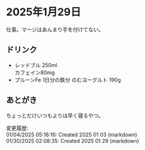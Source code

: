 # 2025年1月29日

仕事。マージはあんまり手を付けてない。

## ドリンク

- レッドブル 250ml  
カフェイン80mg
- プルーンFe 1日分の鉄分 のむヨーグルト 190g

## あとがき

ちょっとだけいつもよりは早く寝るやつ。

変更履歴:  
01/04/2025 05:16:16: Created 2025 01 03 (markdown)  
01/30/2025 02:08:35: Created 2025 01 29 (markdown)  
